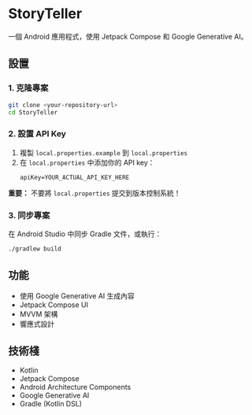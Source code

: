 # StoryTeller

一個 Android 應用程式，使用 Jetpack Compose 和 Google Generative AI。

## 設置

### 1. 克隆專案
```bash
git clone <your-repository-url>
cd StoryTeller
```

### 2. 設置 API Key
1. 複製 `local.properties.example` 到 `local.properties`
2. 在 `local.properties` 中添加你的 API key：
   ```properties
   apiKey=YOUR_ACTUAL_API_KEY_HERE
   ```

**重要：** 不要將 `local.properties` 提交到版本控制系統！

### 3. 同步專案
在 Android Studio 中同步 Gradle 文件，或執行：
```bash
./gradlew build
```

## 功能
- 使用 Google Generative AI 生成內容
- Jetpack Compose UI
- MVVM 架構
- 響應式設計

## 技術棧
- Kotlin
- Jetpack Compose
- Android Architecture Components
- Google Generative AI
- Gradle (Kotlin DSL) 